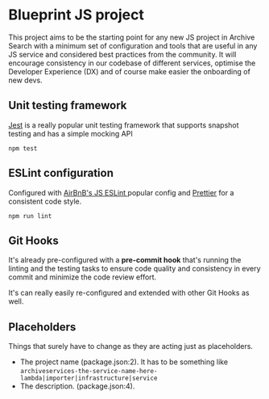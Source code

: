 # Blueprint JS project

This project aims to be the starting point for any new JS project in Archive Search with a minimum set of configuration and tools that are useful in any JS service and considered best practices from the community.
It will encourage consistency in our codebase of different services, optimise the Developer Experience (DX) and of course make easier the onboarding of new devs.

## Unit testing framework

[Jest](https://jestjs.iohttps://jestjs.io/) is a really popular unit testing framework that supports snapshot testing and has a simple mocking API

    npm test

## ESLint configuration

Configured with [AirBnB's JS ESLint ](https://github.com/airbnb/javascript) popular config and [Prettier](https://prettier.io/) for a consistent code style.

    npm run lint

## Git Hooks

It's already pre-configured with a **pre-commit hook** that's running the linting and the testing tasks to ensure code quality and consistency in every commit and minimize the code review effort.

It's can really easily re-configured and extended with other Git Hooks as well.

## Placeholders

Things that surely have to change as they are acting just as placeholders.

- The project name (package.json:2). It has to be something like `archiveservices-the-service-name-here-lambda|importer|infrastructure|service`
- The description. (package.json:4).
